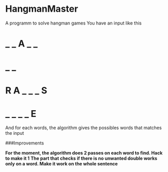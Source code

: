 HangmanMaster
=============

A programm to solve hangman games
You have an input like this

# _ _ A _ _
#
# _ _
#
# R A _ _ _ S
#
# _ _ _ _ E

And for each words, the algorithm gives the possibles words that matches the input

###Improvements

__For the moment, the algorithm does 2 passes on each word to find. Hack to make it 1__
__The part that checks if there is no unwanted double works only on a word. Make it work on the whole sentence__

